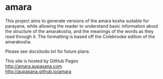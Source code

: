 # amara
This project aims to generate versions of the amara kosha
suitable for parayana, while allowing the reader to 
understand basic information about the structure of the amarakosha,
and the meanings of the words as they read through it. The
formatting is based off the Colebrooke edition of the amarakosha.

Please see docs\todo.txt for future plans.

This site is hosted by GitHub Pages
<br> http://amara.aupasana.com
<br> http://aupasana.github.io/amara
